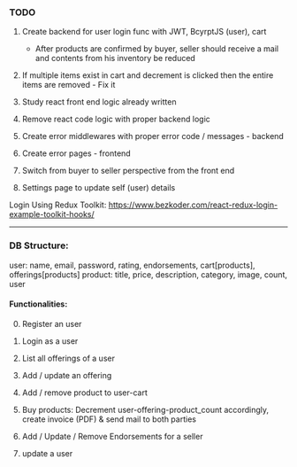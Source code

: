### TODO

1. Create backend for user login func with JWT, BcyrptJS (user), cart
    - After products are confirmed by buyer, seller should receive a mail and contents from his inventory be reduced

2. If multiple items exist in cart and decrement is clicked then the entire items are removed - Fix it
3. Study react front end logic already written
4. Remove react code logic with proper backend logic
5. Create error middlewares with proper error code / messages - backend
6. Create error pages - frontend
7. Switch from buyer to seller perspective from the front end
8. Settings page to update self (user) details

Login Using Redux Toolkit: https://www.bezkoder.com/react-redux-login-example-toolkit-hooks/

***

### DB Structure:

user: name, email, password, rating, endorsements, cart[products], offerings[products]
product: title, price, description, category, image, count, user

#### Functionalities:

0. Register an user
1. Login as a user
3. List all offerings of a user
4. Add / update an offering
5. Add / remove product to user-cart

3. Buy products: Decrement user-offering-product_count accordingly, create invoice (PDF) & send mail to both parties
4. Add / Update / Remove Endorsements for a seller
5. update a user